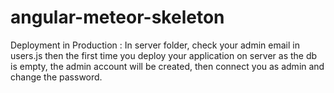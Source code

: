 # angular-meteor-skeleton

Deployment in Production : In server folder, check your admin email in users.js then the first time you deploy your application on server as the db is empty, the admin account will be created,
then connect you as admin and change the password.


